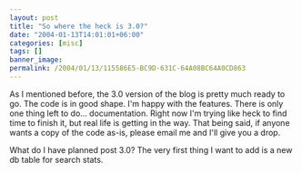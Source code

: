 ```yaml
---
layout: post
title: "So where the heck is 3.0?"
date: "2004-01-13T14:01:01+06:00"
categories: [misc]
tags: []
banner_image: 
permalink: /2004/01/13/115586E5-BC9D-631C-64A08BC64A0CD863
---
```


As I mentioned before, the 3.0 version of the blog is pretty much ready to go. The code is in good shape. I'm happy with the features. There is only one thing left to do... documentation. Right now I'm trying like heck to find time to finish it, but real life is getting in the way. That being said, if anyone wants a copy of the code as-is, please email me and I'll give you a drop. 

What do I have planned post 3.0? The very first thing I want to add is a new db table for search stats.